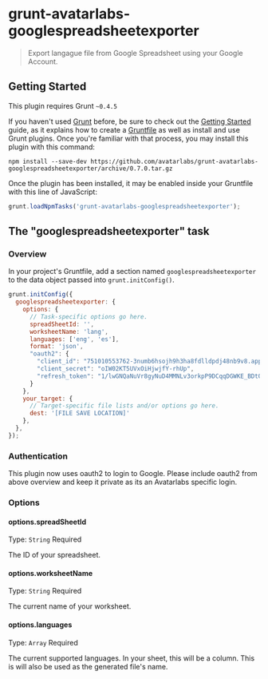 # grunt-avatarlabs-googlespreadsheetexporter

> Export langague file from Google Spreadsheet using your Google Account.

## Getting Started
This plugin requires Grunt `~0.4.5`

If you haven't used [Grunt](http://gruntjs.com/) before, be sure to check out the [Getting Started](http://gruntjs.com/getting-started) guide, as it explains how to create a [Gruntfile](http://gruntjs.com/sample-gruntfile) as well as install and use Grunt plugins. Once you're familiar with that process, you may install this plugin with this command:

```shell
npm install --save-dev https://github.com/avatarlabs/grunt-avatarlabs-googlespreadsheetexporter/archive/0.7.0.tar.gz
```

Once the plugin has been installed, it may be enabled inside your Gruntfile with this line of JavaScript:

```js
grunt.loadNpmTasks('grunt-avatarlabs-googlespreadsheetexporter');
```

## The "googlespreadsheetexporter" task

### Overview
In your project's Gruntfile, add a section named `googlespreadsheetexporter` to the data object passed into `grunt.initConfig()`.

```js
grunt.initConfig({
  googlespreadsheetexporter: {
    options: {
      // Task-specific options go here.
      spreadSheetId: '',
      worksheetName: 'lang',
      languages: ['eng', 'es'],
      format: 'json',
      "oauth2": {
        "client_id": "751010553762-3numb6hsojh9h3ha8fdlldpdj48nb9v8.apps.googleusercontent.com",
        "client_secret": "oIW02KT5UVxOiHjwjfY-rhUp",
        "refresh_token": "1/lwGNQaNuVr8gyNuD4MMNLv3orkpP9DCqqDGWKE_BDtQ"
      }
    },
    your_target: {
      // Target-specific file lists and/or options go here.
      dest: '[FILE SAVE LOCATION]'
    },
  },
});
```

### Authentication

This plugin now uses oauth2 to login to Google. Please include oauth2 from above overview and keep it private as its an Avatarlabs specific login.

### Options

#### options.spreadSheetId
Type: `String`
Required

The ID of your spreadsheet.

#### options.worksheetName
Type: `String`
Required

The current name of your worksheet.

#### options.languages
Type: `Array`
Required

The current supported languages. In your sheet, this will be a column. This is will also be used as the generated file's name.

